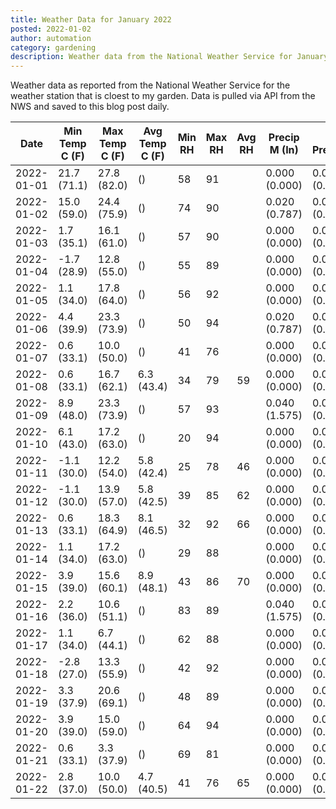 ```yaml
---
title: Weather Data for January 2022
posted: 2022-01-02
author: automation
category: gardening
description: Weather data from the National Weather Service for January 2022
---
```


Weather data as reported from the National Weather Service for the weather station 
that is cloest to my garden. Data is pulled via API from the NWS and saved to this 
blog post daily.

|Date|Min Temp C (F)|Max Temp C (F)|Avg Temp C (F)|Min RH|Max RH|Avg RH|Precip M (In)|Avg Precip/Hr|
|---|---|---|---|---|---|---|---|---|
|2022-01-01|21.7 (71.1)|27.8 (82.0)| ()|58|91||0.000 (0.000)|0.000 (0.000)|
|2022-01-02|15.0 (59.0)|24.4 (75.9)| ()|74|90||0.020 (0.787)|0.020 (0.020)|
|2022-01-03|1.7 (35.1)|16.1 (61.0)| ()|57|90||0.000 (0.000)|0.000 (0.000)|
|2022-01-04|-1.7 (28.9)|12.8 (55.0)| ()|55|89||0.000 (0.000)|0.000 (0.000)|
|2022-01-05|1.1 (34.0)|17.8 (64.0)| ()|56|92||0.000 (0.000)|0.000 (0.000)|
|2022-01-06|4.4 (39.9)|23.3 (73.9)| ()|50|94||0.020 (0.787)|0.025 (0.025)|
|2022-01-07|0.6 (33.1)|10.0 (50.0)| ()|41|76||0.000 (0.000)|0.000 (0.000)|
|2022-01-08|0.6 (33.1)|16.7 (62.1)|6.3 (43.4)|34|79|59|0.000 (0.000)|0.000 (0.000)|
|2022-01-09|8.9 (48.0)|23.3 (73.9)| ()|57|93||0.040 (1.575)|0.045 (0.045)|
|2022-01-10|6.1 (43.0)|17.2 (63.0)| ()|20|94||0.000 (0.000)|0.000 (0.000)|
|2022-01-11|-1.1 (30.0)|12.2 (54.0)|5.8 (42.4)|25|78|46|0.000 (0.000)|0.000 (0.000)|
|2022-01-12|-1.1 (30.0)|13.9 (57.0)|5.8 (42.5)|39|85|62|0.000 (0.000)|0.000 (0.000)|
|2022-01-13|0.6 (33.1)|18.3 (64.9)|8.1 (46.5)|32|92|66|0.000 (0.000)|0.000 (0.000)|
|2022-01-14|1.1 (34.0)|17.2 (63.0)| ()|29|88||0.000 (0.000)|0.000 (0.000)|
|2022-01-15|3.9 (39.0)|15.6 (60.1)|8.9 (48.1)|43|86|70|0.000 (0.000)|0.000 (0.000)|
|2022-01-16|2.2 (36.0)|10.6 (51.1)| ()|83|89||0.040 (1.575)|0.029 (0.029)|
|2022-01-17|1.1 (34.0)|6.7 (44.1)| ()|62|88||0.000 (0.000)|0.000 (0.000)|
|2022-01-18|-2.8 (27.0)|13.3 (55.9)| ()|42|92||0.000 (0.000)|0.000 (0.000)|
|2022-01-19|3.3 (37.9)|20.6 (69.1)| ()|48|89||0.000 (0.000)|0.000 (0.000)|
|2022-01-20|3.9 (39.0)|15.0 (59.0)| ()|64|94||0.000 (0.000)|0.000 (0.000)|
|2022-01-21|0.6 (33.1)|3.3 (37.9)| ()|69|81||0.000 (0.000)|0.000 (0.000)|
|2022-01-22|2.8 (37.0)|10.0 (50.0)|4.7 (40.5)|41|76|65|0.000 (0.000)|0.000 (0.000)|
